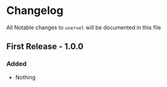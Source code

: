 # Changelog

All Notable changes to `uservel` will be documented in this file

## First Release - 1.0.0

### Added
- Nothing
